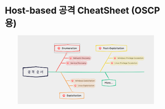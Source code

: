# Host-based 공격 CheatSheet (OSCP용)

<figure><img src="../../.gitbook/assets/image (26).png" alt=""><figcaption></figcaption></figure>

